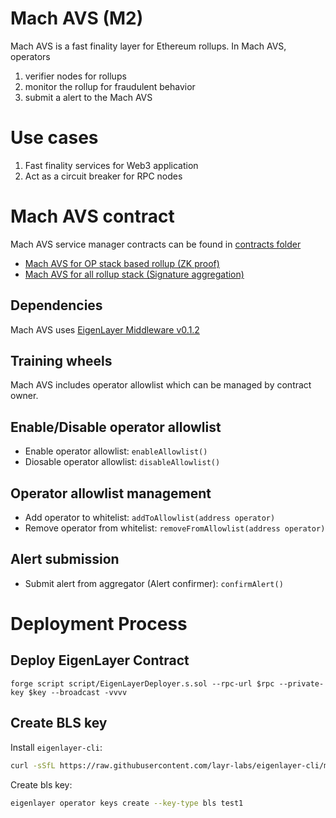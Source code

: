 # Mach AVS (M2)

Mach AVS is a fast finality layer for Ethereum rollups. In Mach AVS, operators 

1. verifier nodes for rollups
2. monitor the rollup for fraudulent behavior
3. submit a alert to the Mach AVS

# Use cases

1. Fast finality services for Web3 application
2. Act as a circuit breaker for RPC nodes

# Mach AVS contract

Mach AVS service manager contracts can be found in [contracts folder](contracts/src/core/)
- [Mach AVS for OP stack based rollup (ZK proof)](contracts/src/core/MachOptimismServiceManager.sol)
- [Mach AVS for all rollup stack (Signature aggregation)](contracts/src/core/MachServiceManager.sol)

## Dependencies 

Mach AVS uses [EigenLayer Middleware v0.1.2](https://github.com/Layr-Labs/eigenlayer-middleware/releases/tag/v0.1.2-holesky-init-deployment)

## Training wheels

Mach AVS includes operator allowlist which can be managed by contract owner. 

## Enable/Disable operator allowlist
- Enable operator allowlist: `enableAllowlist()`
- Diosable operator allowlist: `disableAllowlist()`

## Operator allowlist management 
- Add operator to whitelist: `addToAllowlist(address operator)`
- Remove operator from whitelist: `removeFromAllowlist(address operator)` 

## Alert submission

- Submit alert from aggregator (Alert confirmer): `confirmAlert()`

# Deployment Process

## Deploy EigenLayer Contract

```shell
forge script script/EigenLayerDeployer.s.sol --rpc-url $rpc --private-key $key --broadcast -vvvv
```

## Create BLS key

Install `eigenlayer-cli`:

```bash
curl -sSfL https://raw.githubusercontent.com/layr-labs/eigenlayer-cli/master/scripts/install.sh | sh -s
```

Create bls key:

```bash
eigenlayer operator keys create --key-type bls test1
```